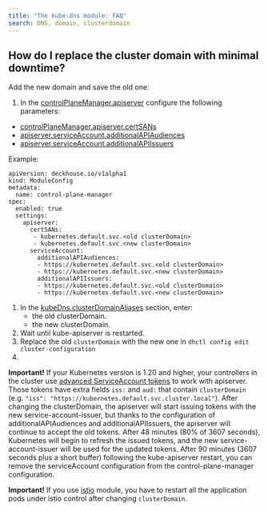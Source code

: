 ```yaml
---
title: "The kube-dns module: FAQ"
search: DNS, domain, clusterdomain
---
```


## How do I replace the cluster domain with minimal downtime?

Add the new domain and save the old one:

1. In the [controlPlaneManager.apiserver](../040-control-plane-manager/configuration.html) configure the following parameters:

- [controlPlaneManager.apiserver.certSANs](../040-control-plane-manager/configuration.html#parameters-apiserver-certsans)
- [apiserver.serviceAccount.additionalAPIAudiences](../040-control-plane-manager/configuration.html#parameters-apiserver-serviceaccount-additionalapiaudiences)
- [apiserver.serviceAccount.additionalAPIIssuers](../040-control-plane-manager/configuration.html#parameters-apiserver-serviceaccount-additionalapiissuers)

Example:

```
apiVersion: deckhouse.io/v1alpha1
kind: ModuleConfig
metadata:
  name: control-plane-manager
spec:
  enabled: true
  settings:
    apiserver:
      certSANs:
       - kubernetes.default.svc.<old clusterDomain>
       - kubernetes.default.svc.<new clusterDomain>
      serviceAccount:
        additionalAPIAudiences:
        - https://kubernetes.default.svc.<old clusterDomain>
        - https://kubernetes.default.svc.<new clusterDomain>
        additionalAPIIssuers:
        - https://kubernetes.default.svc.<old clusterDomain>
        - https://kubernetes.default.svc.<new clusterDomain>
```


1. In the [kubeDns.clusterDomainAliases](configuration.html#parameters) section, enter:
    - the old clusterDomain.
    - the new clusterDomain.
1. Wait until kube-apiserver is restarted.
1. Replace the old `clusterDomain` with the new one in `dhctl config edit cluster-configuration`
1.

**Important!** If your Kubernetes version is 1.20 and higher, your controllers in the cluster use [advanced ServiceAccount tokens](https://kubernetes.io/docs/tasks/configure-pod-container/configure-service-account/#service-account-token-volume-projection) to work with apiserver. Those tokens have extra fields `iss:` and `aud:` that contain `clusterDomain` (e.g. `"iss": "https://kubernetes.default.svc.cluster.local"`). After changing the clusterDomain, the apiserver will start issuing tokens with the new service-account-issuer, but thanks to the configuration of additionalAPIAudiences and additionalAPIIssuers, the apiserver will continue to accept the old tokens. After 48 minutes (80% of 3607 seconds), Kubernetes will begin to refresh the issued tokens, and the new service-account-issuer will be used for the updated tokens. After 90 minutes (3607 seconds plus a short buffer) following the kube-apiserver restart, you can remove the serviceAccount configuration from the control-plane-manager configuration.

**Important!** If you use [istio](../../modules/110-istio/) module, you have to restart all the application pods under istio control after changing `clusterDomain`.
